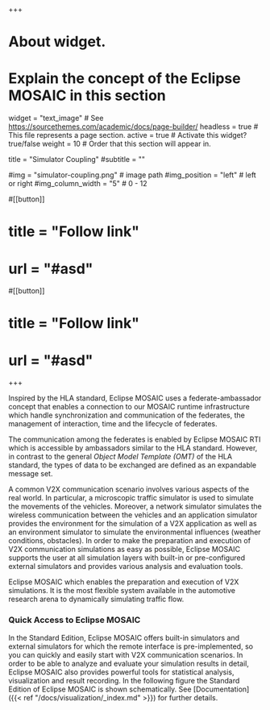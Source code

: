 +++
# About widget.
# Explain the concept of the Eclipse MOSAIC in this section
widget = "text_image"  # See https://sourcethemes.com/academic/docs/page-builder/
headless = true  # This file represents a page section.
active = true  # Activate this widget? true/false
weight = 10  # Order that this section will appear in.

title = "Simulator Coupling"
#subtitle = ""

#img = "simulator-coupling.png" # image path
#img_position = "left" # left or right
#img_column_width = "5" # 0 - 12

#[[button]]
#  title = "Follow link"
#  url = "#asd"
#[[button]]
#  title = "Follow link"
#  url = "#asd"
+++


Inspired by the HLA standard, Eclipse MOSAIC uses a federate-ambassador concept that enables a connection to our MOSAIC runtime infrastructure which handle synchronization and communication of the federates, the management of interaction, time and the lifecycle of federates.

The communication among the federates is enabled by Eclipse MOSAIC RTI which is accessible by ambassadors similar to the HLA standard. However, in contrast to the general _Object Model Template (OMT)_ of the HLA standard, the types of data to be exchanged are defined as an expandable message set.

A common V2X communication scenario involves various aspects of the real world. In particular, a microscopic traffic simulator is used to simulate the movements of the vehicles. Moreover, a network simulator simulates the wireless communication between the vehicles and an application simulator provides the environment for the simulation of a V2X application as well as an environment simulator to simulate the environmental influences (weather conditions, obstacles). In order to make the preparation and execution of V2X communication simulations as easy as possible, Eclipse MOSAIC supports the user at all simulation layers with built-in or pre-configured external simulators and provides various analysis and evaluation tools.

Eclipse MOSAIC which enables the preparation and execution of V2X simulations. It is the most flexible system available in the automotive research arena to dynamically simulating traffic flow. 

### Quick Access to Eclipse MOSAIC 

In the Standard Edition, Eclipse MOSAIC offers built-in simulators and external simulators for which the remote interface is pre-implemented, so you can quickly and easily start with V2X communication scenarios. In order to be able to analyze and evaluate your simulation results in detail, Eclipse MOSAIC also provides powerful tools for statistical analysis, visualization and result recording. In the following figure the Standard Edition of Eclipse MOSAIC is shown schematically. See [Documentation]({{< ref "/docs/visualization/_index.md" >}}) for further details.
